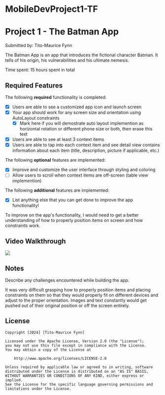 # MobileDevProject1-TF

# Project 1 - The Batman App

Submitted by: Tito-Maurice Fynn

The Batman App is an app that introduces the fictional character Batman. It tells of his origin, his vulnerabilities and his ultimate nemesis.

Time spent: 15 hours spent in total

## Required Features

The following **required** functionality is completed:

- [x] Users are able to see a customized app icon and launch screen
- [x] Your app should work for any screen size and orientation using AutoLayout constraints
  - [x] Mark here if you will demostrate auto layout implemention as horizontal rotation or different phone size or both, then erase this text
- [x] Users are able to see at least 3 context items
- [x] Users are able to tap into each context item and see detail view contains information about each item (title, description, picture if applicable, etc.)
 
The following **optional** features are implemented:

- [x] Improve and customize the user interface through styling and coloring
- [ ] Allow users to scroll when context items are off-screen (table view implemention)

The following **additional** features are implemented:

- [x] List anything else that you can get done to improve the app functionality!

To improve on the app's functionality, I would need to get a better understanding of how to properly position items on screen and how constraints work.

## Video Walkthrough

<div>
    <a href="https://www.loom.com/share/b4f1983be7b64b97bab208d177ecdb96">
    </a>
    <a href="https://www.loom.com/share/b4f1983be7b64b97bab208d177ecdb96">
      <img style="max-width:300px;" src="https://cdn.loom.com/sessions/thumbnails/b4f1983be7b64b97bab208d177ecdb96-with-play.gif">
    </a>
  </div>

## Notes

Describe any challenges encountered while building the app.

It was very difficult grasping how to properly position items and placing constraints on them so that they would properly fit on different devices and adjust to the proper orientation. Images and text constantly would get pushed out of their original position or off the screen entirely.

## License

    Copyright [2024] [Tito-Maurice Fynn]

    Licensed under the Apache License, Version 2.0 (the "License");
    you may not use this file except in compliance with the License.
    You may obtain a copy of the License at

        http://www.apache.org/licenses/LICENSE-2.0

    Unless required by applicable law or agreed to in writing, software
    distributed under the License is distributed on an "AS IS" BASIS,
    WITHOUT WARRANTIES OR CONDITIONS OF ANY KIND, either express or implied.
    See the License for the specific language governing permissions and
    limitations under the License.
